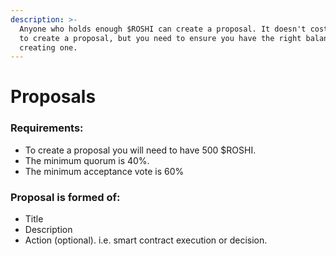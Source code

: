 ```yaml
---
description: >-
  Anyone who holds enough $ROSHI can create a proposal. It doesn't cost anything
  to create a proposal, but you need to ensure you have the right balance for
  creating one.
---
```


# Proposals

### Requirements: <a href="#requirements" id="requirements"></a>

* To create a proposal you will need to have 500 $ROSHI.
* The minimum quorum is 40%.
* The minimum acceptance vote is 60%

### **Proposal is formed of:** <a href="#proposal-is-formed-of" id="proposal-is-formed-of"></a>

* Title
* Description
* Action (optional). i.e. smart contract execution or decision.
